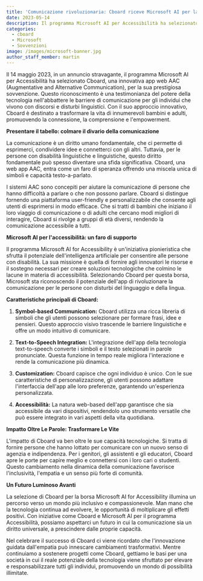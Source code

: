 ```yaml
---
title: 'Comunicazione rivoluzionaria: Cboard riceve Microsoft AI per la concessione di accessibilità'
date: 2023-05-14
description: Il programma Microsoft AI per Accessibilità ha selezionato Cboard.
categories:
  - cboard
  - Microsoft
  - Sovvenzioni
image: /images/microsoft-banner.jpg
author_staff_member: martin
---
```


Il 14 maggio 2023, in un annuncio stravagante, il programma Microsoft AI per Accessibilità ha selezionato Cboard, una innovativa app web AAC (Augmentative and Alternative Communication), per la sua prestigiosa sovvenzione. Questo riconoscimento è una testimonianza del potere della tecnologia nell'abbattere le barriere di comunicazione per gli individui che vivono con discorsi e disturbi linguistici. Con il suo approccio innovativo, Cboard è destinato a trasformare la vita di innumerevoli bambini e adulti, promuovendo la connessione, la comprensione e l'empowerment.

**Presentare il tabello: colmare il divario della comunicazione**

La comunicazione è un diritto umano fondamentale, che ci permette di esprimerci, condividere idee e connetterci con gli altri. Tuttavia, per le persone con disabilità linguistiche e linguistiche, questo diritto fondamentale può spesso diventare una sfida significativa. Cboard, una web app AAC, entra come un faro di speranza offrendo una miscela unica di simboli e capacità testo-a-parlato.

I sistemi AAC sono concepiti per aiutare la comunicazione di persone che hanno difficoltà a parlare o che non possono parlare. Cboard si distingue fornendo una piattaforma user-friendly e personalizzabile che consente agli utenti di esprimersi in modo efficace. Che si tratti di bambini che iniziano il loro viaggio di comunicazione o di adulti che cercano modi migliori di interagire, Cboard si rivolge a gruppi di età diversi, rendendo la comunicazione accessibile a tutti.

**Microsoft AI per l'accessibilità: un faro di supporto**

Il programma Microsoft AI for Accessibility è un'iniziativa pionieristica che sfrutta il potenziale dell'intelligenza artificiale per consentire alle persone con disabilità. La sua missione è quella di fornire agli innovatori le risorse e il sostegno necessari per creare soluzioni tecnologiche che colmino le lacune in materia di accessibilità. Selezionando Cboard per questa borsa, Microsoft sta riconoscendo il potenziale dell'app di rivoluzionare la comunicazione per le persone con disturbi del linguaggio e della lingua.

**Caratteristiche principali di Cboard:**

1. **Symbol-based Communication:** Cboard utilizza una ricca libreria di simboli che gli utenti possono selezionare per formare frasi, idee e pensieri. Questo approccio visivo trascende le barriere linguistiche e offre un modo intuitivo di comunicare.

2. **Text-to-Speech Integration:** L'integrazione dell'app della tecnologia text-to-speech converte i simboli e il testo selezionati in parole pronunciate. Questa funzione in tempo reale migliora l'interazione e rende la comunicazione più dinamica.

3. **Customization:** Cboard capisce che ogni individuo è unico. Con le sue caratteristiche di personalizzazione, gli utenti possono adattare l'interfaccia dell'app alle loro preferenze, garantendo un'esperienza personalizzata.

4. **Accessibilità:** La natura web-based dell'app garantisce che sia accessibile da vari dispositivi, rendendolo uno strumento versatile che può essere integrato in vari aspetti della vita quotidiana.

**Impatto Oltre Le Parole: Trasformare Le Vite**

L'impatto di Cboard va ben oltre le sue capacità tecnologiche. Si tratta di fornire persone che hanno lottato per comunicare con un nuovo senso di agenzia e indipendenza. Per i genitori, gli assistenti e gli educatori, Cboard apre le porte per capire meglio e connettersi con i loro cari o studenti. Questo cambiamento nella dinamica della comunicazione favorisce l'inclusività, l'empatia e un senso più forte di comunità.

**Un Futuro Luminoso Avanti**

La selezione di Cboard per la borsa Microsoft AI for Accessibility illumina un percorso verso un mondo più inclusivo e compassionevole. Man mano che la tecnologia continua ad evolvere, le opportunità di moltiplicare gli effetti positivi. Con iniziative come Cboard e Microsoft AI per il programma Accessibilità, possiamo aspettarci un futuro in cui la comunicazione sia un diritto universale, a prescindere dalle proprie capacità.

Nel celebrare il successo di Cboard ci viene ricordato che l'innovazione guidata dall'empatia può innescare cambiamenti trasformativi. Mentre continuiamo a sostenere progetti come Cboard, gettiamo le basi per una società in cui il reale potenziale della tecnologia viene sfruttato per elevare e responsabilizzare tutti gli individui, promuovendo un mondo di possibilità illimitate.